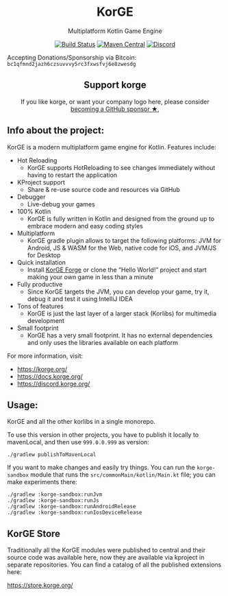 <h1 align="center">KorGE</h1>
<p align="center">Multiplatform Kotlin Game Engine</p>
<!-- BADGES -->
<p align="center">
	<a href="https://github.com/korlibs/korge/actions"><img alt="Build Status" src="https://github.com/korlibs/korge/workflows/TEST/badge.svg" /></a>
    <a href="https://search.maven.org/artifact/com.soywiz.korlibs.korge.plugins/korge-gradle-plugin"><img alt="Maven Central" src="https://img.shields.io/maven-central/v/com.soywiz.korlibs.korge.plugins/korge-gradle-plugin"></a>
	<a href="https://discord.korge.org/"><img alt="Discord" src="https://img.shields.io/discord/728582275884908604?logo=discord&label=Discord" /></a>
</p>
<!-- /BADGES -->

Accepting Donations/Sponsorship via Bitcoin: `bc1qfmnd2jazh6czsuvvvy5rc3fxwsfvj6e8zwesdg`

<!-- SUPPORT -->
<h2 align="center">Support korge</h2>
<p align="center">
If you like korge, or want your company logo here, please consider <a href="https://github.com/sponsors/soywiz">becoming a GitHub sponsor ★</a>,<br />
</p>
<!-- /SUPPORT -->

## Info about the project:

KorGE is a modern multiplatform game engine for Kotlin. Features include:

* Hot Reloading
  * KorGE supports HotReloading to see changes immediately without having to restart the application
* KProject support
  * Share & re-use source code and resources via GitHub
* Debugger
  * Live-debug your games
* 100% Kotlin
  * KorGE is fully written in Kotlin and designed from the ground up to embrace modern and easy coding styles
* Multiplatform
  * KorGE gradle plugin allows to target the following platforms: JVM for Android, JS & WASM for the Web, native code for iOS, and JVM/JS for Desktop
* Quick installation
  * Install [KorGE Forge](https://forge.korge.org/) or clone the “Hello World!” project and start making your own game in less than a minute
* Fully productive
  * Since KorGE targets the JVM, you can develop your game, try it, debug it and test it using IntelliJ IDEA
* Tons of features
  * KorGE is just the last layer of a larger stack (Korlibs) for multimedia development
* Small footprint
  * KorGE has a very small footprint. It has no external dependencies and only uses the libraries available on each platform

For more information, visit:

* <https://korge.org/>
* <https://docs.korge.org/>
* <https://discord.korge.org/>

## Usage:

KorGE and all the other korlibs in a single monorepo.

To use this version in other projects,
you have to publish it locally to mavenLocal,
and then use `999.0.0.999` as version: 

```shell script
./gradlew publishToMavenLocal
```

If you want to make changes and easily try things.
You can run the `korge-sandbox` module that runs
the `src/commonMain/kotlin/Main.kt` file;
you can make experiments there:

```shell script
./gradlew :korge-sandbox:runJvm
./gradlew :korge-sandbox:runJs
./gradlew :korge-sandbox:runAndroidRelease
./gradlew :korge-sandbox:runIosDeviceRelease
```

## KorGE Store

Traditionally all the KorGE modules were published to central and their source code was available here,
now they are available via kproject in separate repositories.
You can find a catalog of all the published extensions here:

<https://store.korge.org/>

